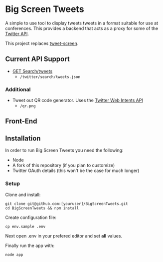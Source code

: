 # Big Screen Tweets
A simple to use tool to display tweets tweets in a format suitable for use at conferences. This provides a backend that acts as a proxy for some of the [Twitter API](http://dev.twitter.com/docs/api/1.1).

This project replaces [tweet-screen](http://github.com/fuzzyfox/tweet-screen).

## Current API Support

* [GET Search/tweets](https://dev.twitter.com/docs/api/1.1/get/search/tweets)
	* `/twitter/search/tweets.json`

### Additional

* Tweet out QR code generator. Uses the [Twitter Web Intents API](https://dev.twitter.com/docs/intents#tweet-intent)
	* `/qr.png`

## Front-End

## Installation
In order to run Big Screen Tweets you need the following:

* Node
* A fork of this repository (if you plan to customize)
* Twitter OAuth details (this won't be the case for much longer)

### Setup
Clone and install:

	git clone git@github.com:[youruser]/BigScreenTweets.git
	cd BigScreenTweets && npm install

Create configuration file:

	cp env.sample .env

Next open .env in your prefered editor and set **all** values.

Finally run the app with:

	node app